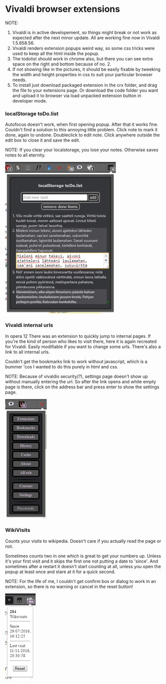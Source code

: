 # Vivaldi browser extensions

NOTE:
1. Vivaldi is in active developement, so things might break or not work as expected after the next minor update. All are working fine now in Vivaldi 1.5.658.56.
2. Vivaldi renders extension popups weird way, so some css tricks were used to keep all the html inside the popup.
3. The todolist should work in chrome also, but there you can see extra space on the right and bottom because of no. 2.
4. If not showing like in the pictures, it should be easily fixable by tweeking the width and height properties in css to suit your particular browser needs.
5. To install just download packaged extension in the crx folder, and drag the file to your extensions page. Or download the code folder you want and upload it to browser via load unpacked extension button in developer mode.



### localStorage toDo.list

Autofocus doesn't work, when first opening popup. After that it works fine. Couldn't find a solution to this annoying little problem.
Click note to mark it done, again to undone.
Doubleclick to edit note. Click anywhere outside the edit box to close it and save the edit.

NOTE:
If you clear your localstorage, you lose your notes. Otherwise saves notes to all eternity.

![todolist_pic.png](pics/todolist_pic.png)


### Vivaldi internal urls

In opera 12 There was an extension to quickly jump to internal pages.
If you're the kind of person who likes to visit there, here it is again recreated for Vivaldi. Easily modifiable if you want to change some urls. There's also a link to all internal urls.

Couldn't get the bookmarks link to work without javascript, which is a bummer 'cos I wanted to do this purely in html and css. 

NOTE:
Because of vivaldis security(?), settings page doesn't show up without manually entering the url. So after the link opens and white empty page is there, click on the address bar and press enter to show the settings page.

![vivaldi_int_pic.png](pics/vivaldi_int_pic.png)


### WikiVisits

Counts your visits to wikipedia. Doesn't care if you actually read the page or not.

Sometimes counts two in one which is great to get your numbers up. Unless it's your first visit and it skips the first one not putting a date to 'since'. 
And sometimes after a restart it doesn't start counting at all, unless you open the popup at least once and stare at it for a quick second.

NOTE:
For the life of me, I couldn't get confirm box or dialog to work in an extension, so there is no warning or cancel in the reset button!

![wikivisits_pic.png](pics/wikivisits_pic.png)